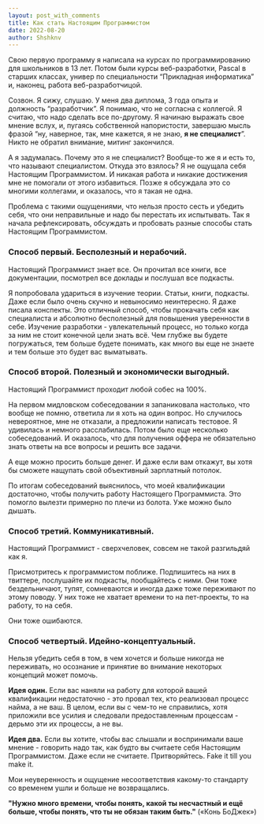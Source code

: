```yaml
---
layout: post_with_comments
title: Как стать Настоящим Программистом
date: 2022-08-20
author: Shshknv
---
```



Свою первую программу я написала на курсах по программированию для школьников в 13 лет. Потом были курсы веб-разработки, Pascal в старших классах, универ по специальности “Прикладная информатика” и, наконец, работа веб-разработчицой.

Созвон. Я сижу, слушаю. У меня два диплома, 3 года опыта и должность “разработчик”. Я понимаю, что не согласна с коллегой. Я считаю, что надо сделать все по-другому. Я начинаю выражать свое мнение вслух, и, пугаясь собственной напористости, завершаю мысль фразой “ну, наверное, так, мне кажется, я не знаю, **я не специалист**”. Никто не обратил внимание, митинг закончился. 

А я задумалась. Почему это я не специалист? Вообще-то же я и есть то, что называют специалистом. Откуда это взялось? Я не ощущала себя Настоящим Программистом. И никакая работа и никакие достижения мне не помогали от этого избавиться. Позже я обсуждала это со многими коллегами, и оказалось, что я такая не одна. 

Проблема с такими ощущениями, что нельзя просто сесть и убедить себя, что они неправильные и надо бы перестать их испытывать. Так я начала рефлексировать, обсуждать и пробовать разные способы стать Настоящим Программистом.

### Способ первый. Бесполезный и нерабочий.

Настоящий Программист знает все. Он прочитал все книги, все документации, посмотрел все доклады и послушал все подкасты.

Я попробовала удариться в изучение теории. Статьи, книги, подкасты. Даже если было очень скучно и невыносимо неинтересно. Я даже писала конспекты.
Это отличный способ, чтобы прокачать себя как специалиста и абсолютно бесполезный для повышения уверенности в себе. 
Изучение разработки - увлекательный процесс, но только когда за ним не стоит конечной цели знать всё. Чем глубже вы будете погружаться, тем больше будете понимать, как много вы еще не знаете и тем больше это будет вас выматывать.

### Способ второй. Полезный и экономически выгодный.

Настоящий Программист проходит любой собес на 100%.

На первом мидловском собеседовании я запаниковала настолько, что вообще не помню, ответила ли я хоть на один вопрос. Но случилось невероятное, мне не отказали, а предложили написать тестовое. Я удивилась и немного расслабилась.
Потом было еще несколько собеседований. И оказалось, что для получения оффера не обязательно знать ответы на все вопросы и решить все задачи.

А еще можно просить больше денег. И даже если вам откажут, вы хотя бы сможете нащупать свой объективный зарплатный потолок.

По итогам собеседований выяснилось, что моей квалификации достаточно, чтобы получить работу Настоящего Программиста. Это помогло вылезти примерно по плечи из болота. Уже можно было дышать.

### Способ третий. Коммуникативный.

Настоящий Программист - сверхчеловек, совсем не такой разгильдяй как я.

Присмотритесь к программистом поближе. Подпишитесь на них в твиттере, послушайте их подкасты, пообщайтесь с ними. Они тоже бездельничают, тупят, сомневаются и иногда даже тоже переживают по этому поводу. У них тоже не хватает времени то на пет-проекты, то на работу, то на себя. 

Они тоже ошибаются.

### Способ четвертый. Идейно-концептуальный.

Нельзя убедить себя в том, в чем хочется и больше никогда не переживать, но осознание и принятие во внимание некоторых концепций может помочь.

**Идея один.** Если вас наняли на работу для которой вашей квалификации недостаточно - это провал тех, кто реализовал процесс найма, а не ваш. В целом, если вы с чем-то не справились, хотя приложили все усилия и следовали предоставленным процессам - дерьмо эти их процессы, а не вы.

**Идея два.** Если вы хотите, чтобы вас слышали и воспринимали ваше мнение - говорить надо так, как будто вы считаете себя Настоящим Программистом. Даже если не считаете. Притворяйтесь. Fake it till you make it.

Мои неуверенность и ощущение несоответствия какому-то стандарту со временем ушли и больше не возвращались. 

**"Нужно много времени, чтобы понять, какой ты несчастный и ещё больше, чтобы понять, что ты не обязан таким быть."**
(«Конь БоДжек»)
 
